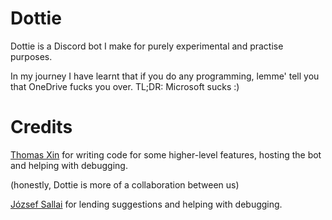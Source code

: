 # Dottie

Dottie is a Discord bot I make for purely experimental and practise purposes.

In my journey I have learnt that if you do any programming, lemme' tell you that OneDrive fucks you over. TL;DR: Microsoft sucks :)

# Credits

[Thomas Xin](https://github.com/thomas-xin) for writing code for some higher-level features, hosting the bot and helping with debugging.

(honestly, Dottie is more of a collaboration between us)

[József Sallai](https://github.com/jozsefsallai) for lending suggestions and helping with debugging.
